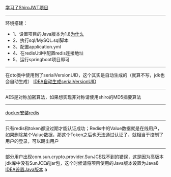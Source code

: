 [学习了ShiroJWT项目](https://github.com/dolyw/ShiroJwt)

---

环境搭建：
- 1、设置项目的Java版本为1.8[为什么](#jump)
- 2、执行sql/MySQL.sql脚本
- 3、配置application.yml
- 4、在redisUtil中配置redis连接地址
- 5、运行springboot项目即可

---

在dto类中使用到了serialVersionUID，这个其实是自动生成的（就算不写，jdk也会自动生成）
[IDEA自动生成serialVersionUID](https://www.jianshu.com/p/5dfa065b7890)

---

AES是对称加密算法，如果想实现非对称请使用shiro的MD5摘要算法

---

[docker安装redis](https://cloud.tencent.com/developer/article/1670205)

---

只有redis和token都没过期才能认证成功；Redis中的Value数据就是在线用户，如果删除某个Value数据，那这个Token之后也无法通过认证了，就相当于控制了用户的登录，可以踢出用户

---

部分用户出现com.sun.crypto.provider.SunJCE找不到的错误，这是因为高版本jdk库中没有SunJCE的jar包，这个时候请将项目使用的Java版本设置为Java8
[IDEA设置Java版本](https://blog.csdn.net/baidu_27395805/article/details/88376132)
<span id="jump">a</span>
